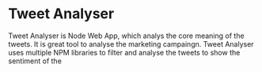 # Tweet Analyser
Tweet Analyser is Node Web App, which analys the core meaning of the tweets. It is great tool to analyse the marketing campaingn. 
Tweet Analyser uses multiple NPM libraries to filter and analyse the tweets to show the sentiment of the 
